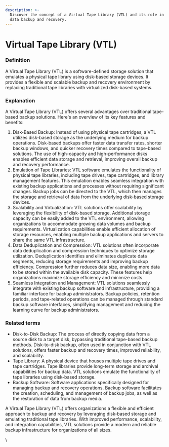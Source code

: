 ```yaml
---
description: >-
  Discover the concept of a Virtual Tape Library (VTL) and its role in modern
  data backup and recovery.
---
```


# Virtual Tape Library (VTL)

### Definition

A Virtual Tape Library (VTL) is a software-defined storage solution that emulates a physical tape library using disk-based storage devices. It provides a flexible and scalable backup and recovery environment by replacing traditional tape libraries with virtualized disk-based systems.

### Explanation

A Virtual Tape Library (VTL) offers several advantages over traditional tape-based backup solutions. Here's an overview of its key features and benefits:

1. Disk-Based Backup: Instead of using physical tape cartridges, a VTL utilizes disk-based storage as the underlying medium for backup operations. Disk-based backups offer faster data transfer rates, shorter backup windows, and quicker recovery times compared to tape-based solutions. The use of high-capacity and high-performance disks enables efficient data storage and retrieval, improving overall backup and recovery performance.
2. Emulation of Tape Libraries: VTL software emulates the functionality of physical tape libraries, including tape drives, tape cartridges, and library management features. This emulation enables seamless integration with existing backup applications and processes without requiring significant changes. Backup jobs can be directed to the VTL, which then manages the storage and retrieval of data from the underlying disk-based storage devices.
3. Scalability and Virtualization: VTL solutions offer scalability by leveraging the flexibility of disk-based storage. Additional storage capacity can be easily added to the VTL environment, allowing organizations to accommodate growing data volumes and backup requirements. Virtualization capabilities enable efficient allocation of storage resources, enabling multiple backup applications and servers to share the same VTL infrastructure.
4. Data Deduplication and Compression: VTL solutions often incorporate data deduplication and compression techniques to optimize storage utilization. Deduplication identifies and eliminates duplicate data segments, reducing storage requirements and improving backup efficiency. Compression further reduces data size, enabling more data to be stored within the available disk capacity. These features help organizations maximize storage efficiency and minimize costs.
5. Seamless Integration and Management: VTL solutions seamlessly integrate with existing backup software and infrastructure, providing a familiar interface for backup administrators. Backup policies, retention periods, and tape-related operations can be managed through standard backup software interfaces, simplifying management and reducing the learning curve for backup administrators.

### Related terms

* Disk-to-Disk Backup: The process of directly copying data from a source disk to a target disk, bypassing traditional tape-based backup methods. Disk-to-disk backup, often used in conjunction with VTL solutions, offers faster backup and recovery times, improved reliability, and scalability.
* Tape Library: A physical device that houses multiple tape drives and tape cartridges. Tape libraries provide long-term storage and archival capabilities for backup data. VTL solutions emulate the functionality of tape libraries using disk-based storage.
* Backup Software: Software applications specifically designed for managing backup and recovery operations. Backup software facilitates the creation, scheduling, and management of backup jobs, as well as the restoration of data from backup media.

A Virtual Tape Library (VTL) offers organizations a flexible and efficient approach to backup and recovery by leveraging disk-based storage and emulating traditional tape libraries. With improved performance, scalability, and integration capabilities, VTL solutions provide a modern and reliable backup infrastructure for organizations of all sizes.

\
